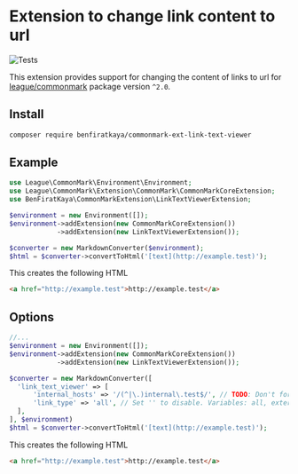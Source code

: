 # Extension to change link content to url

![Tests](https://github.com/benfiratkaya/commonmark-ext-link-text-viewer/workflows/PHP%20Composer/badge.svg)

This extension provides support for changing the content of links to url for [league/commonmark](https://github.com/thephpleague/commonmark) package version `^2.0`.

## Install

```bash
composer require benfiratkaya/commonmark-ext-link-text-viewer
```

## Example

```php
use League\CommonMark\Environment\Environment;
use League\CommonMark\Extension\CommonMark\CommonMarkCoreExtension;
use BenFiratKaya\CommonMarkExtension\LinkTextViewerExtension;

$environment = new Environment([]);
$environment->addExtension(new CommonMarkCoreExtension())
            ->addExtension(new LinkTextViewerExtension());

$converter = new MarkdownConverter($environment);
$html = $converter->convertToHtml('[text](http://example.test)');
```

This creates the following HTML

```html
<a href="http://example.test">http://example.test</a>
```

## Options

```php
//...
$environment = new Environment([]);
$environment->addExtension(new CommonMarkCoreExtension())
            ->addExtension(new LinkTextViewerExtension());

$converter = new MarkdownConverter([
  'link_text_viewer' => [
      'internal_hosts' => '/(^|\.)internal\.test$/', // TODO: Don't forget to set this!
      'link_type' => 'all', // Set '' to disable. Variables: all, external, internal
  ],
], $environment)
$html = $converter->convertToHtml('[text](http://example.test)');
```

This creates the following HTML

```html
<a href="http://example.test">http://example.test</a>
```

